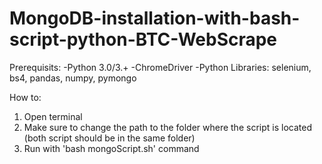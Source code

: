 # MongoDB-installation-with-bash-script-python-BTC-WebScrape

Prerequisits:
  -Python 3.0/3.+
  -ChromeDriver
  -Python Libraries: selenium, bs4, pandas, numpy, pymongo

How to:

1. Open terminal
2. Make sure to change the path to the folder where the script is located (both script should be in the same folder)
3. Run with 'bash mongoScript.sh' command
